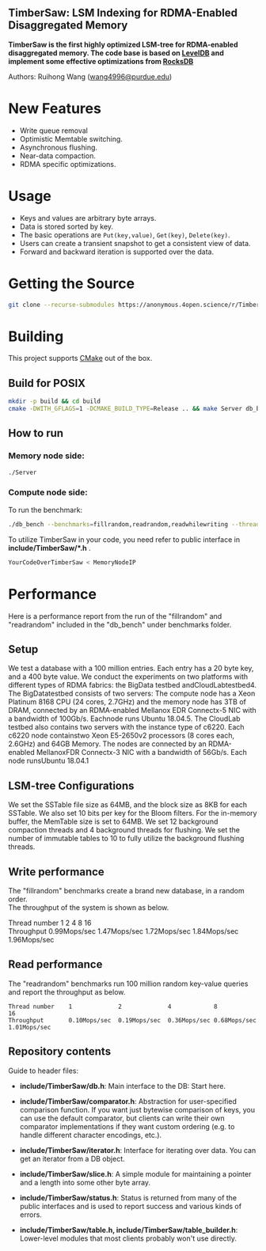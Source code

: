 ## TimberSaw: LSM Indexing for RDMA-Enabled Disaggregated Memory

**TimberSaw is the first highly optimized LSM-tree for RDMA-enabled disaggregated memory. The code base is based on [LevelDB](https://github.com/google/leveldb) and implement some effective optimizations from [RocksDB](https://github.com/facebook/rocksdb)**


Authors: Ruihong Wang (wang4996@purdue.edu)


# New Features
* Write queue removal
* Optimistic Memtable switching.
* Asynchronous flushing.
* Near-data compaction.
* RDMA specific optimizations.
# Usage
* Keys and values are arbitrary byte arrays.
* Data is stored sorted by key.
* The basic operations are `Put(key,value)`, `Get(key)`, `Delete(key)`.
* Users can create a transient snapshot to get a consistent view of data.
* Forward and backward iteration is supported over the data.
# Getting the Source
```bash
git clone --recurse-submodules https://anonymous.4open.science/r/TimberSaw2021-B137/
```
# Building
This project supports [CMake](https://cmake.org/) out of the box.
## Build for POSIX

```bash
mkdir -p build && cd build
cmake -DWITH_GFLAGS=1 -DCMAKE_BUILD_TYPE=Release .. && make Server db_bench TimberSaw
```
## How to run
### Memory node side: 
```bash
./Server
```
### Compute node side: 
To run the benchmark:
```bash
./db_bench --benchmarks=fillrandom,readrandom,readwhilewriting --threads=1 --value_size=400 --key_size=20 --num=100000000 < MemoryNodeIP
```
To utilize TimberSaw in your code, you need refer to public interface in **include/TimberSaw/\*.h** .
```bash
YourCodeOverTimberSaw < MemoryNodeIP
```
# Performance

Here is a performance report from the run of the
"fillrandom" and "readrandom" included in the "db_bench" under benchmarks folder.  

## Setup

We test a database with a 100 million entries.  Each entry has a 20 byte 
key, and a 400 byte value.  We conduct the experiments on two platforms with 
different types of RDMA fabrics: the BigData testbed andCloudLabtestbed4. The 
BigDatatestbed consists of two servers: The compute node has a Xeon Platinum 8168
CPU (24 cores, 2.7GHz) and the memory node has 3TB of DRAM, connected by an RDMA-enabled 
Mellanox EDR Connectx-5 NIC with a bandwidth of 100Gb/s. Eachnode runs Ubuntu 18.04.5. 
The CloudLab testbed also contains two servers with the instance type of c6220. 
Each c6220 node containstwo Xeon E5-2650v2 processors (8 cores each, 2.6GHz) and 64GB 
Memory. The nodes are connected by an RDMA-enabled MellanoxFDR Connectx-3 NIC with 
a bandwidth of 56Gb/s. Each node runsUbuntu 18.04.1

## LSM-tree Configurations
We set the SSTable file size as 64MB, and the block size as 8KB for each SSTable. We also set
10 bits per key for the Bloom filters. For the in-memory buffer, the MemTable size is
set to 64MB. We set 12 background compaction threads and 4 background threads for flushing.
We set the number of immutable tables to 10 to fully utilize the background flushing threads.

## Write performance

The "fillrandom" benchmarks create a brand new database, in a random order.  
The throughput of the system is shown as below.

[comment]: <> (    fillseq      :       1.765 micros/op;   62.7 MB/s)

[comment]: <> (    fillsync     :     268.409 micros/op;    0.4 MB/s &#40;10000 ops&#41;)

[comment]: <> (    fillrandom   :       2.460 micros/op;   45.0 MB/s)

[comment]: <> (    overwrite    :       2.380 micros/op;   46.5 MB/s)
    Thread number    1             2             4            8            16            
    Throughput       0.99Mops/sec  1.47Mops/sec  1.72Mops/sec 1.84Mops/sec 1.96Mops/sec 

[comment]: <> (1472997)

[comment]: <> (1726871)

[comment]: <> (1846320)

[comment]: <> (1962307)


## Read performance

The "readrandom" benchmarks run 100 million random key-value queries and report the throughput as below.

    Thread number    1             2             4            8            16            
    Throughput       0.10Mops/sec  0.19Mops/sec  0.36Mops/sec 0.68Mops/sec 1.01Mops/sec 

## Repository contents

[comment]: <> (See [doc/index.md]&#40;doc/index.md&#41; for more explanation. See)

[comment]: <> ([doc/impl.md]&#40;doc/impl.md&#41; for a brief overview of the implementation.)


Guide to header files:

* **include/TimberSaw/db.h**: Main interface to the DB: Start here.
<!-- 
* **include/TimberSaw/options.h**: Control over the behavior of an entire database,
and also control over the behavior of individual reads and writes. -->

* **include/TimberSaw/comparator.h**: Abstraction for user-specified comparison function.
  If you want just bytewise comparison of keys, you can use the default
  comparator, but clients can write their own comparator implementations if they
  want custom ordering (e.g. to handle different character encodings, etc.).

* **include/TimberSaw/iterator.h**: Interface for iterating over data. You can get
  an iterator from a DB object.

<!-- * **include/TimberSaw/write_batch.h**: Interface for atomically applying multiple -->
<!-- updates to a database. -->

* **include/TimberSaw/slice.h**: A simple module for maintaining a pointer and a
  length into some other byte array.

* **include/TimberSaw/status.h**: Status is returned from many of the public interfaces
  and is used to report success and various kinds of errors.

[comment]: <> (* **include/leveldb/env.h**:)

[comment]: <> (  Abstraction of the OS environment.  A posix implementation of this interface is)

[comment]: <> (  in util/env_posix.cc.)

* **include/TimberSaw/table.h, include/TimberSaw/table_builder.h**: Lower-level modules that most
  clients probably won't use directly.
